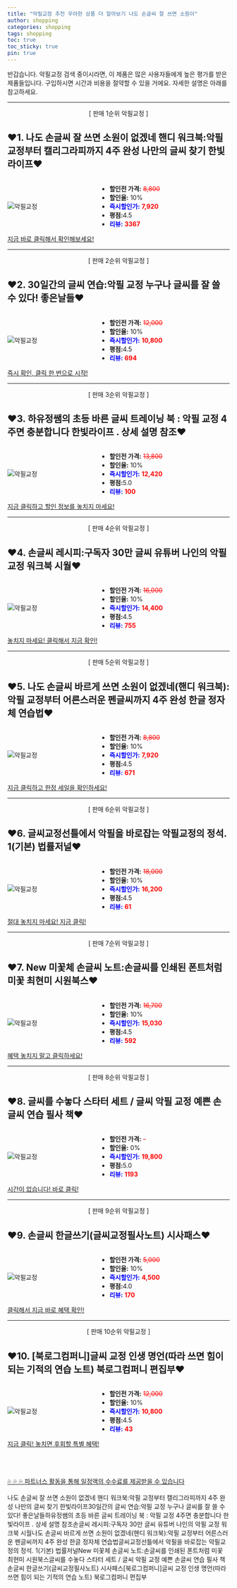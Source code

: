 ```yaml
---
title: "악필교정 추천 우아한 상품 더 알아보기 나도 손글씨 잘 쓰면 소원이"
author: shopping
categories: shopping
tags: shopping
toc: true
toc_sticky: true
pin: true
---
```

반갑습니다. 악필교정 검색 중이시라면,  이 제품은 많은 사용자들에게 높은 평가를 받은 제품들입니다. 구입하시면 시간과 비용을 절약할 수 있을 거에요. 자세한 설명은 아래를 참고하세요.

---
<p class="toplist" style="margin: 0 auto; display: block; width: fit-content;">[ 판매 1순위 악필교정 ]</p>

<h2><strong>❤️1. 나도 손글씨 잘 쓰면 소원이 없겠네 핸디 워크북:악필 교정부터 캘리그라피까지 4주 완성 나만의 글씨 찾기 한빛라이프❤️</strong></h2>

<div style="display: flex; align-items: center;">
    <div style="flex: 0.4;">
        <img src="https://thumbnail8.coupangcdn.com/thumbnails/remote/230x230ex/image/product/image/vendoritem/2018/10/04/3523317177/0a84c0b9-b40f-4e69-b770-bffd17b22815.jpg" alt="악필교정" style="max-width: 100%;">
    </div>
    <div style="flex: 0.6; margin-left: 10px;">
        <ul>
            <li><strong>할인전 가격:</strong> <del style="color: red;">8,800</del></li>
            <li><strong>할인율:</strong> 10%</li>
            <li><span style='color:blue'><strong>즉시할인가:</strong></span> <span style='color:red'><strong>7,920</strong></span></li>
            <li><strong>평점:</strong>4.5</li>
            <li><span style='color:blue'><strong>리뷰:</strong></span> <span style='color:red'><strong>3367</strong></span></li>
        </ul>
    </div>
</div>
<div class="center">
    <a href="https://selin100587001.github.io?lptag=AF9450613&subid=githubio&pageKey=63770286&traceid=V0-153&itemId=216862831&vendorItemId=3523317177" class="myButton">
        지금 바로 클릭해서 확인해보세요!
    </a>
</div>


---
<p class="toplist" style="margin: 0 auto; display: block; width: fit-content;">[ 판매 2순위 악필교정 ]</p>

<h2><strong>❤️2. 30일간의 글씨 연습:악필 교정 누구나 글씨를 잘 쓸 수 있다! 좋은날들❤️</strong></h2>

<div style="display: flex; align-items: center;">
    <div style="flex: 0.4;">
        <img src="https://thumbnail10.coupangcdn.com/thumbnails/remote/230x230ex/image/vendor_inventory/5b27/22cb6429a54b97b5cb904cb51fbe6cf3e9e5dad0999a0a3b88d7e13a730c.jpg" alt="악필교정" style="max-width: 100%;">
    </div>
    <div style="flex: 0.6; margin-left: 10px;">
        <ul>
            <li><strong>할인전 가격:</strong> <del style="color: red;">12,000</del></li>
            <li><strong>할인율:</strong> 10%</li>
            <li><span style='color:blue'><strong>즉시할인가:</strong></span> <span style='color:red'><strong>10,800</strong></span></li>
            <li><strong>평점:</strong>4.5</li>
            <li><span style='color:blue'><strong>리뷰:</strong></span> <span style='color:red'><strong>694</strong></span></li>
        </ul>
    </div>
</div>
<div class="center">
    <a href="https://selin100587001.github.io?lptag=AF9450613&subid=githubio&pageKey=4670493&traceid=V0-153&itemId=21361529&vendorItemId=3047393459" class="myButton">
        즉시 확인, 클릭 한 번으로 시작!
    </a>
</div>


---
<p class="toplist" style="margin: 0 auto; display: block; width: fit-content;">[ 판매 3순위 악필교정 ]</p>

<h2><strong>❤️3. 하유정쌤의 초등 바른 글씨 트레이닝 북 : 악필 교정 4주면 충분합니다 한빛라이프 . 상세 설명 참조❤️</strong></h2>

<div style="display: flex; align-items: center;">
    <div style="flex: 0.4;">
        <img src="https://thumbnail10.coupangcdn.com/thumbnails/remote/230x230ex/image/retail/images/2023/06/19/9/4/8a1312cb-54eb-4daf-9d83-175323457531.jpg" alt="악필교정" style="max-width: 100%;">
    </div>
    <div style="flex: 0.6; margin-left: 10px;">
        <ul>
            <li><strong>할인전 가격:</strong> <del style="color: red;">13,800</del></li>
            <li><strong>할인율:</strong> 10%</li>
            <li><span style='color:blue'><strong>즉시할인가:</strong></span> <span style='color:red'><strong>12,420</strong></span></li>
            <li><strong>평점:</strong>5.0</li>
            <li><span style='color:blue'><strong>리뷰:</strong></span> <span style='color:red'><strong>100</strong></span></li>
        </ul>
    </div>
</div>
<div class="center">
    <a href="https://selin100587001.github.io?lptag=AF9450613&subid=githubio&pageKey=7410100902&traceid=V0-153&itemId=19197758783&vendorItemId=86315195851" class="myButton">
        지금 클릭하고 할인 정보를 놓치지 마세요!
    </a>
</div>


---
<p class="toplist" style="margin: 0 auto; display: block; width: fit-content;">[ 판매 4순위 악필교정 ]</p>

<h2><strong>❤️4. 손글씨 레시피:구독자 30만 글씨 유튜버 나인의 악필 교정 워크북 시월❤️</strong></h2>

<div style="display: flex; align-items: center;">
    <div style="flex: 0.4;">
        <img src="https://thumbnail7.coupangcdn.com/thumbnails/remote/230x230ex/image/vendor_inventory/6358/6e8d60eb904e4958a05563099c51971fc8e635800eca1d8dbbeff57ee0d7.jpg" alt="악필교정" style="max-width: 100%;">
    </div>
    <div style="flex: 0.6; margin-left: 10px;">
        <ul>
            <li><strong>할인전 가격:</strong> <del style="color: red;">16,000</del></li>
            <li><strong>할인율:</strong> 10%</li>
            <li><span style='color:blue'><strong>즉시할인가:</strong></span> <span style='color:red'><strong>14,400</strong></span></li>
            <li><strong>평점:</strong>4.5</li>
            <li><span style='color:blue'><strong>리뷰:</strong></span> <span style='color:red'><strong>755</strong></span></li>
        </ul>
    </div>
</div>
<div class="center">
    <a href="https://selin100587001.github.io?lptag=AF9450613&subid=githubio&pageKey=2202520477&traceid=V0-153&itemId=3745434046&vendorItemId=71730584407" class="myButton">
        놓치지 마세요! 클릭해서 지금 확인!
    </a>
</div>


---
<p class="toplist" style="margin: 0 auto; display: block; width: fit-content;">[ 판매 5순위 악필교정 ]</p>

<h2><strong>❤️5. 나도 손글씨 바르게 쓰면 소원이 없겠네(핸디 워크북):악필 교정부터 어른스러운 펜글씨까지 4주 완성 한글 정자체 연습법❤️</strong></h2>

<div style="display: flex; align-items: center;">
    <div style="flex: 0.4;">
        <img src="https://thumbnail9.coupangcdn.com/thumbnails/remote/230x230ex/image/vendor_inventory/6a7d/0a52494ce1177292ec6b27b91f6c8980cfc8678d3278b5800c8bd2636b9b.jpg" alt="악필교정" style="max-width: 100%;">
    </div>
    <div style="flex: 0.6; margin-left: 10px;">
        <ul>
            <li><strong>할인전 가격:</strong> <del style="color: red;">8,800</del></li>
            <li><strong>할인율:</strong> 10%</li>
            <li><span style='color:blue'><strong>즉시할인가:</strong></span> <span style='color:red'><strong>7,920</strong></span></li>
            <li><strong>평점:</strong>4.5</li>
            <li><span style='color:blue'><strong>리뷰:</strong></span> <span style='color:red'><strong>671</strong></span></li>
        </ul>
    </div>
</div>
<div class="center">
    <a href="https://selin100587001.github.io?lptag=AF9450613&subid=githubio&pageKey=1235940048&traceid=V0-153&itemId=2230546579&vendorItemId=70247589115" class="myButton">
        지금 클릭하고 한정 세일을 확인하세요!
    </a>
</div>


---
<p class="toplist" style="margin: 0 auto; display: block; width: fit-content;">[ 판매 6순위 악필교정 ]</p>

<h2><strong>❤️6. 글씨교정선틀에서 악필을 바로잡는 악필교정의 정석. 1(기본) 법률저널❤️</strong></h2>

<div style="display: flex; align-items: center;">
    <div style="flex: 0.4;">
        <img src="https://thumbnail10.coupangcdn.com/thumbnails/remote/230x230ex/image/retail/images/2020/01/14/17/1/7cf92c0f-ba0f-4561-8bff-fad65fcfd2d4.jpg" alt="악필교정" style="max-width: 100%;">
    </div>
    <div style="flex: 0.6; margin-left: 10px;">
        <ul>
            <li><strong>할인전 가격:</strong> <del style="color: red;">18,000</del></li>
            <li><strong>할인율:</strong> 10%</li>
            <li><span style='color:blue'><strong>즉시할인가:</strong></span> <span style='color:red'><strong>16,200</strong></span></li>
            <li><strong>평점:</strong>4.5</li>
            <li><span style='color:blue'><strong>리뷰:</strong></span> <span style='color:red'><strong>61</strong></span></li>
        </ul>
    </div>
</div>
<div class="center">
    <a href="https://selin100587001.github.io?lptag=AF9450613&subid=githubio&pageKey=1177073911&traceid=V0-153&itemId=2156110012&vendorItemId=70154350284" class="myButton">
        절대 놓치지 마세요! 지금 클릭!
    </a>
</div>


---
<p class="toplist" style="margin: 0 auto; display: block; width: fit-content;">[ 판매 7순위 악필교정 ]</p>

<h2><strong>❤️7. New 미꽃체 손글씨 노트:손글씨를 인쇄된 폰트처럼 미꽃 최현미 시원북스❤️</strong></h2>

<div style="display: flex; align-items: center;">
    <div style="flex: 0.4;">
        <img src="https://thumbnail7.coupangcdn.com/thumbnails/remote/230x230ex/image/retail/images/2023/07/03/11/2/46ff64c9-b279-4957-b8e6-d0e63ee82f52.jpg" alt="악필교정" style="max-width: 100%;">
    </div>
    <div style="flex: 0.6; margin-left: 10px;">
        <ul>
            <li><strong>할인전 가격:</strong> <del style="color: red;">16,700</del></li>
            <li><strong>할인율:</strong> 10%</li>
            <li><span style='color:blue'><strong>즉시할인가:</strong></span> <span style='color:red'><strong>15,030</strong></span></li>
            <li><strong>평점:</strong>4.5</li>
            <li><span style='color:blue'><strong>리뷰:</strong></span> <span style='color:red'><strong>592</strong></span></li>
        </ul>
    </div>
</div>
<div class="center">
    <a href="https://selin100587001.github.io?lptag=AF9450613&subid=githubio&pageKey=7425419562&traceid=V0-153&itemId=19273119545&vendorItemId=86456719288" class="myButton">
        혜택 놓치지 말고 클릭하세요!
    </a>
</div>


---
<p class="toplist" style="margin: 0 auto; display: block; width: fit-content;">[ 판매 8순위 악필교정 ]</p>

<h2><strong>❤️8. 글씨를 수놓다 스타터 세트 / 글씨 악필 교정 예쁜 손글씨 연습 필사 책❤️</strong></h2>

<div style="display: flex; align-items: center;">
    <div style="flex: 0.4;">
        <img src="https://thumbnail10.coupangcdn.com/thumbnails/remote/230x230ex/image/vendor_inventory/8494/3cd6e3aa4d30a85704eef95c1c5dd2314a9383984bb6277e3efe3bb01fd7.jpg" alt="악필교정" style="max-width: 100%;">
    </div>
    <div style="flex: 0.6; margin-left: 10px;">
        <ul>
            <li><strong>할인전 가격:</strong> <del style="color: red;">-</del></li>
            <li><strong>할인율:</strong> 0%</li>
            <li><span style='color:blue'><strong>즉시할인가:</strong></span> <span style='color:red'><strong>19,800</strong></span></li>
            <li><strong>평점:</strong>5.0</li>
            <li><span style='color:blue'><strong>리뷰:</strong></span> <span style='color:red'><strong>1193</strong></span></li>
        </ul>
    </div>
</div>
<div class="center">
    <a href="https://selin100587001.github.io?lptag=AF9450613&subid=githubio&pageKey=7244028375&traceid=V0-153&itemId=18412234965&vendorItemId=81119856606" class="myButton">
        시간이 없습니다! 바로 클릭!
    </a>
</div>


---
<p class="toplist" style="margin: 0 auto; display: block; width: fit-content;">[ 판매 9순위 악필교정 ]</p>

<h2><strong>❤️9. 손글씨 한글쓰기(글씨교정필사노트) 시사패스❤️</strong></h2>

<div style="display: flex; align-items: center;">
    <div style="flex: 0.4;">
        <img src="https://thumbnail9.coupangcdn.com/thumbnails/remote/230x230ex/image/vendor_inventory/29a1/ebf9296c7eabdcd071fe8a36260984ac263e1f59a105421ab6b3010feccd.jpg" alt="악필교정" style="max-width: 100%;">
    </div>
    <div style="flex: 0.6; margin-left: 10px;">
        <ul>
            <li><strong>할인전 가격:</strong> <del style="color: red;">5,000</del></li>
            <li><strong>할인율:</strong> 10%</li>
            <li><span style='color:blue'><strong>즉시할인가:</strong></span> <span style='color:red'><strong>4,500</strong></span></li>
            <li><strong>평점:</strong>4.0</li>
            <li><span style='color:blue'><strong>리뷰:</strong></span> <span style='color:red'><strong>170</strong></span></li>
        </ul>
    </div>
</div>
<div class="center">
    <a href="https://selin100587001.github.io?lptag=AF9450613&subid=githubio&pageKey=32802480&traceid=V0-153&itemId=123330593&vendorItemId=3250992468" class="myButton">
        클릭해서 지금 바로 혜택 확인!
    </a>
</div>


---
<p class="toplist" style="margin: 0 auto; display: block; width: fit-content;">[ 판매 10순위 악필교정 ]</p>

<h2><strong>❤️10. [북로그컴퍼니]글씨 교정 인생 명언(따라 쓰면 힘이 되는 기적의 연습 노트) 북로그컴퍼니 편집부❤️</strong></h2>

<div style="display: flex; align-items: center;">
    <div style="flex: 0.4;">
        <img src="https://thumbnail9.coupangcdn.com/thumbnails/remote/230x230ex/image/retail-product-api/A00077021/10850037/12491876/main/8809289202080_L.jpg" alt="악필교정" style="max-width: 100%;">
    </div>
    <div style="flex: 0.6; margin-left: 10px;">
        <ul>
            <li><strong>할인전 가격:</strong> <del style="color: red;">12,000</del></li>
            <li><strong>할인율:</strong> 10%</li>
            <li><span style='color:blue'><strong>즉시할인가:</strong></span> <span style='color:red'><strong>10,800</strong></span></li>
            <li><strong>평점:</strong>4.5</li>
            <li><span style='color:blue'><strong>리뷰:</strong></span> <span style='color:red'><strong>43</strong></span></li>
        </ul>
    </div>
</div>
<div class="center">
    <a href="https://selin100587001.github.io?lptag=AF9450613&subid=githubio&pageKey=338511012&traceid=V0-153&itemId=1078710432&vendorItemId=5577714810" class="myButton">
        지금 클릭! 놓치면 후회할 특별 혜택!
    </a>
</div>

<br><br><br>[💦 💦 💦 파트너스 활동을 통해 일정액의 수수료를 제공받을 수 있습니다](https://link.coupang.com/a/bcpT2c)<br><br>나도 손글씨 잘 쓰면 소원이 없겠네 핸디 워크북:악필 교정부터 캘리그라피까지 4주 완성 나만의 글씨 찾기 한빛라이프30일간의 글씨 연습:악필 교정 누구나 글씨를 잘 쓸 수 있다! 좋은날들하유정쌤의 초등 바른 글씨 트레이닝 북 : 악필 교정 4주면 충분합니다 한빛라이프 . 상세 설명 참조손글씨 레시피:구독자 30만 글씨 유튜버 나인의 악필 교정 워크북 시월나도 손글씨 바르게 쓰면 소원이 없겠네(핸디 워크북):악필 교정부터 어른스러운 펜글씨까지 4주 완성 한글 정자체 연습법글씨교정선틀에서 악필을 바로잡는 악필교정의 정석. 1(기본) 법률저널New 미꽃체 손글씨 노트:손글씨를 인쇄된 폰트처럼 미꽃 최현미 시원북스글씨를 수놓다 스타터 세트 / 글씨 악필 교정 예쁜 손글씨 연습 필사 책손글씨 한글쓰기(글씨교정필사노트) 시사패스[북로그컴퍼니]글씨 교정 인생 명언(따라 쓰면 힘이 되는 기적의 연습 노트) 북로그컴퍼니 편집부